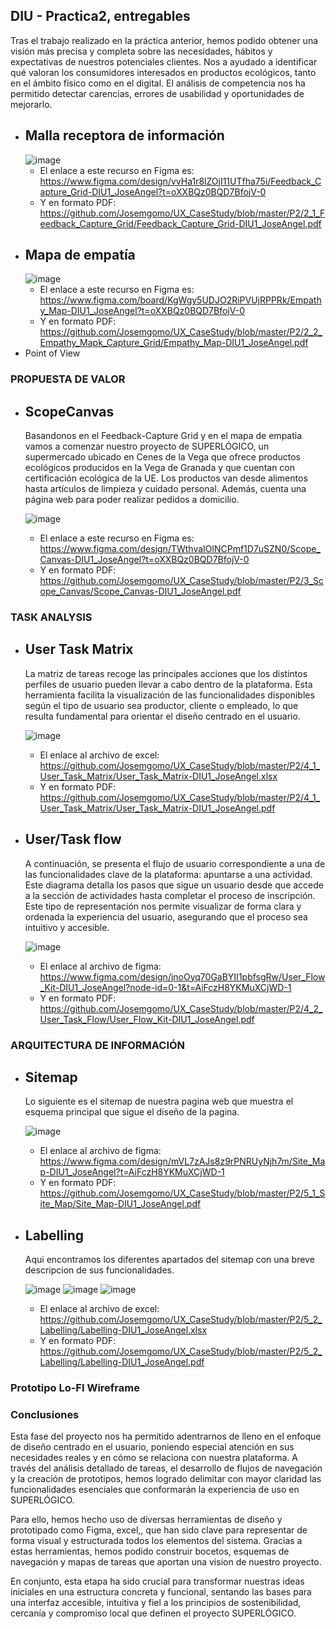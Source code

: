 ## DIU - Practica2, entregables

Tras el trabajo realizado en la práctica anterior, hemos podido obtener una visión más precisa y completa sobre las necesidades, hábitos y expectativas de nuestros potenciales clientes. Nos a ayudado a identificar qué valoran los consumidores interesados en productos ecológicos, tanto en el ámbito físico como en el digital. El análisis de competencia nos ha permitido detectar carencias, errores de usabilidad y oportunidades de mejorarlo.

* Malla receptora de información
  ----
  ![image](https://github.com/Josemgomo/UX_CaseStudy/blob/master/P2/2_1_Feedback_Capture_Grid/Feedback_Capture_Grid-DIU1_JoseAngel.png)
  - El enlace a este recurso en Figma es: https://www.figma.com/design/vvHa1r8lZOjI11UTfha75i/Feedback_Capture_Grid-DIU1_JoseAngel?t=oXXBQz0BQD7BfojV-0   
  - Y en formato PDF: https://github.com/Josemgomo/UX_CaseStudy/blob/master/P2/2_1_Feedback_Capture_Grid/Feedback_Capture_Grid-DIU1_JoseAngel.pdf   
* Mapa de empatía
  ----
  ![image](https://github.com/Josemgomo/UX_CaseStudy/blob/master/P2/2_2_Empathy_Mapk_Capture_Grid/Empathy_Map-DIU1_JoseAngel.png)
  - El enlace a este recurso en Figma es: https://www.figma.com/board/KgWgy5UDJO2RiPVUjRPPRk/Empathy_Map-DIU1_JoseAngel?t=oXXBQz0BQD7BfojV-0   
  - Y en formato PDF: https://github.com/Josemgomo/UX_CaseStudy/blob/master/P2/2_2_Empathy_Mapk_Capture_Grid/Empathy_Map-DIU1_JoseAngel.pdf  
* Point of View 


### PROPUESTA DE VALOR
* ScopeCanvas
  ----
  Basandonos en el Feedback-Capture Grid y en el mapa de empatia vamos a comenzar nuestro proyecto de SUPERLÓGICO, un supermercado ubicado en Cenes de la Vega que ofrece productos ecológicos producidos en la Vega de Granada y que cuentan con certificación ecológica de la UE. Los 
  productos van desde alimentos hasta artículos de limpieza y cuidado personal. Además, cuenta una página web para poder realizar pedidos a domicilio.
  
  ![image](https://github.com/Josemgomo/UX_CaseStudy/blob/master/P2/3_Scope_Canvas/Scope_Canvas-DIU1_JoseAngel.png)
  - El enlace a este recurso en Figma es: https://www.figma.com/design/TWthvaIOlNCPmf1D7uSZN0/Scope_Canvas-DIU1_JoseAngel?t=oXXBQz0BQD7BfojV-0  
  - Y en formato PDF: https://github.com/Josemgomo/UX_CaseStudy/blob/master/P2/3_Scope_Canvas/Scope_Canvas-DIU1_JoseAngel.pdf


### TASK ANALYSIS

* User Task Matrix
  ----
  La matriz de tareas recoge las principales acciones que los distintos perfiles de usuario pueden llevar a cabo dentro de la plataforma. Esta herramienta facilita la visualización de las funcionalidades disponibles según el tipo de usuario sea productor, cliente o empleado, lo que 
  resulta fundamental para orientar el diseño centrado en el usuario.

  ![image](https://github.com/Josemgomo/UX_CaseStudy/blob/master/P2/4_1_User_Task_Matrix/User_Task_Matrix-DIU1_JoseAngel.png)
  - El enlace al archivo de excel: https://github.com/Josemgomo/UX_CaseStudy/blob/master/P2/4_1_User_Task_Matrix/User_Task_Matrix-DIU1_JoseAngel.xlsx
  - Y en formato PDF: https://github.com/Josemgomo/UX_CaseStudy/blob/master/P2/4_1_User_Task_Matrix/User_Task_Matrix-DIU1_JoseAngel.pdf
* User/Task flow
  ----
  A continuación, se presenta el flujo de usuario correspondiente a una de las funcionalidades clave de la plataforma: apuntarse a una actividad. Este diagrama detalla los pasos que sigue un usuario desde que accede a la sección de actividades hasta completar el proceso de 
  inscripción. Este tipo de representación nos permite visualizar de forma clara y ordenada la experiencia del usuario, asegurando que el proceso sea intuitivo y accesible.
  
  ![image](https://github.com/Josemgomo/UX_CaseStudy/blob/master/P2/4_2_User_Task_Flow/User_Flow_Kit-DIU1_JoseAngel.png)
  - El enlace al archivo de figma: https://www.figma.com/design/jnoOyq70GaBYII1pbfsgRw/User_Flow_Kit-DIU1_JoseAngel?node-id=0-1&t=AiFczH8YKMuXCjWD-1
  - Y en formato PDF: https://github.com/Josemgomo/UX_CaseStudy/blob/master/P2/4_2_User_Task_Flow/User_Flow_Kit-DIU1_JoseAngel.pdf
### ARQUITECTURA DE INFORMACIÓN

* Sitemap
  ----
  Lo siguiente es el sitemap de nuestra pagina web que muestra el esquema principal que sigue el diseño de la pagina.
  
  ![image](https://github.com/Josemgomo/UX_CaseStudy/blob/master/P2/5_1_Site_Map/Site_Map-DIU1_JoseAngel.png)
  - El enlace al archivo de figma: https://www.figma.com/design/mVL7zAJs8z9rPNRUyNjh7m/Site_Map-DIU1_JoseAngel?t=AiFczH8YKMuXCjWD-1
  - Y en formato PDF: https://github.com/Josemgomo/UX_CaseStudy/blob/master/P2/5_1_Site_Map/Site_Map-DIU1_JoseAngel.pdf
  
* Labelling
  ----
  Aqui encontramos los diferentes apartados del sitemap con una breve descripcion de sus funcionalidades.
  
  ![image](https://github.com/Josemgomo/UX_CaseStudy/blob/master/P2/5_2_Labelling/Labelling_Parte_1.png)
  ![image](https://github.com/Josemgomo/UX_CaseStudy/blob/master/P2/5_2_Labelling/Labelling_Parte_2.png)
  ![image](https://github.com/Josemgomo/UX_CaseStudy/blob/master/P2/5_2_Labelling/Labelling_Parte_3.png)
  - El enlace al archivo de excel: https://github.com/Josemgomo/UX_CaseStudy/blob/master/P2/5_2_Labelling/Labelling-DIU1_JoseAngel.xlsx
  - Y en formato PDF: https://github.com/Josemgomo/UX_CaseStudy/blob/master/P2/5_2_Labelling/Labelling-DIU1_JoseAngel.pdf
  
### Prototipo Lo-FI Wireframe 


### Conclusiones  
Esta fase del proyecto nos ha permitido adentrarnos de lleno en el enfoque de diseño centrado en el usuario, poniendo especial atención en sus necesidades reales y en cómo se relaciona con nuestra plataforma. A través del análisis detallado de tareas, el desarrollo de flujos de navegación y la creación de prototipos, hemos logrado delimitar con mayor claridad las funcionalidades esenciales que conformarán la experiencia de uso en SUPERLÓGICO.

Para ello, hemos hecho uso de diversas herramientas de diseño y prototipado como Figma, excel,, que han sido clave para representar de forma visual y estructurada todos los elementos del sistema. Gracias a estas herramientas, hemos podido construir bocetos, esquemas de navegación y mapas de tareas que aportan una vision de nuestro proyecto.

En conjunto, esta etapa ha sido crucial para transformar nuestras ideas iniciales en una estructura concreta y funcional, sentando las bases para una interfaz accesible, intuitiva y fiel a los principios de sostenibilidad, cercanía y compromiso local que definen el proyecto SUPERLÓGICO.
